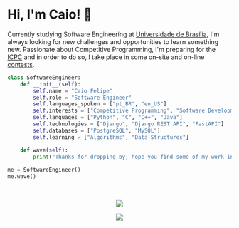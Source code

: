 # Hi, I'm Caio! 👋

Currently studying Software Engineering at [Universidade de Brasília](https://www.unb.br/), I'm always looking for new challenges and opportunities to learn something new. Passionate about Competitive Programming, I'm preparing for the [ICPC](https://icpc.global/) and in order to do so, I take place in some on-site and on-line [contests](https://github.com/caio-felipee/exercicios/blob/main/README.md).

```py
class SoftwareEngineer:
    def __init__(self):
        self.name = "Caio Felipe"
        self.role = "Software Engineer"
        self.languages_spoken = ["pt_BR", "en_US"]
        self.interests = ["Competitive Programming", "Software Development", "Artificial Intelligence"]
        self.languages = ["Python", "C", "C++", "Java"]
        self.technologies = ["Django", "Django REST API", "FastAPI"]
        self.databases = ["PostgreSQL", "MySQL"]
        self.learning = ["Algorithms", "Data Structures"]

    def wave(self):
        print("Thanks for dropping by, hope you find some of my work interesting.")
    
me = SoftwareEngineer()
me.wave()
```

<div>
<br>
<a href="https://github-readme-stats.vercel.app/api?username=caio-felipee&hide_border=true&theme=transparent&text_color=ffffff&show_icons=true&hide=stars&rank_icon=github"><p align="center"><img src="https://github-readme-stats.vercel.app/api?username=caio-felipee&hide_border=true&theme=transparent&text_color=ffffff&show_icons=true&hide=stars&rank_icon=github">
</p></a>
<b href="https://github-readme-stats.vercel.app/api/top-langs/?username=caio-felipee&exclude_repo=eda-2,trabalho-eda&size_weight=0.4&count_weight=0.5&theme=transparent&hide_border=true&text_color=ffffff&show_icons=true"><p align="center"><img src="https://github-readme-stats.vercel.app/api/top-langs/?username=caio-felipee&exclude_repo=eda-2,trabalho-eda&size_weight=0.5&count_weight=0.5&theme=transparent&hide_border=true&text_color=ffffff&show_icons=true">
</div>
